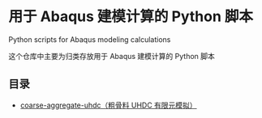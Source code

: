 # 用于 Abaqus 建模计算的 Python 脚本

Python scripts for Abaqus modeling calculations

这个仓库中主要为归类存放用于 Abaqus 建模计算的 Python 脚本

## 目录

- [coarse-aggregate-uhdc（粗骨料 UHDC 有限元模拟）](./coarse-aggregate-uhdc/)